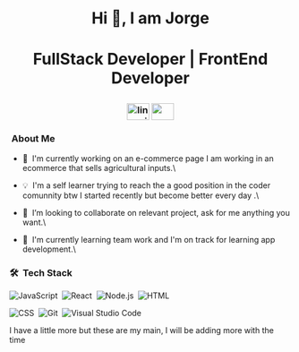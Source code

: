 <h1 align="center"> Hi 👋, I am Jorge <h1/>
<p align="center"> FullStack Developer | FrontEnd Developer </p>
<h3 align="center">
  <a href="www.linkedin.com/in/jorge-fullstackdev" target="blank"><img align="center" src="https://image.flaticon.com/icons/png/128/174/174857.png" alt="lin_ovindu" height="30" width="40" /></a>
  <a href = "mailto: jorgecuadradovelasquez@gmail.com"><img align="center" src="https://seeklogo.com/images/G/gmail-new-2020-logo-32DBE11BB4-seeklogo.com.png" height="30" width="40" /></a>
<h3/>
  
  ### &nbsp;About Me
  
  
- 🔭&nbsp; I'm currently working on an e-commerce page I am working in an ecommerce that sells agricultural inputs.\
- 💡&nbsp; I'm a self learner trying to reach the a good position in the coder comunnity btw I started recently but become better every day .\
- 👯&nbsp; I’m looking to collaborate on relevant project, ask for me anything you want.\
  
- 🌱&nbsp; I'm currently learning team work and I'm on track for learning app development.\

  
  
### 🛠 &nbsp;Tech Stack
![JavaScript](https://img.shields.io/badge/-JavaScript-05122A?style=flat&logo=javascript)&nbsp;
![React](https://img.shields.io/badge/-React-05122A?style=flat&logo=react)&nbsp;
![Node.js](https://img.shields.io/badge/-Node.js-05122A?style=flat&logo=node.js)&nbsp;
![HTML](https://img.shields.io/badge/-HTML-05122A?style=flat&logo=HTML5)&nbsp; <br>
  
  
![CSS](https://img.shields.io/badge/-CSS-05122A?style=flat&logo=CSS3&logoColor=1572B6)&nbsp;
![Git](https://img.shields.io/badge/-Git-05122A?style=flat&logo=git)&nbsp;
![Visual Studio Code](https://img.shields.io/badge/-Visual%20Studio%20Code-05122A?style=flat&logo=visual-studio-code&logoColor=007ACC)&nbsp;<br>
  
  I have a little more but these are my main, I will be adding more with the time
  
